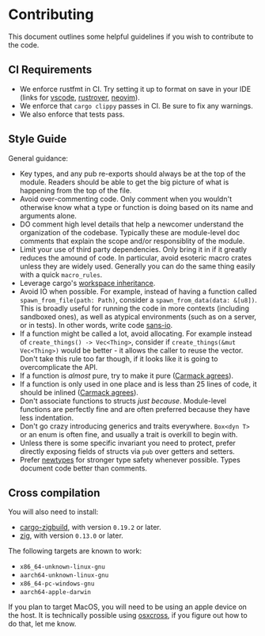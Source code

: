 # Contributing

This document outlines some helpful guidelines if you wish to contribute to the code.

## CI Requirements

- We enforce rustfmt in CI. Try setting it up to format on save in your IDE (links for
  [vscode][vscode fmt], [rustrover][rustrover fmt], [neovim][neovim fmt]).
- We enforce that `cargo clippy` passes in CI. Be sure to fix any warnings.
- We also enforce that tests pass.

## Style Guide

General guidance:

- Key types, and any pub re-exports should always be at the top of the module.
  Readers should be able to get the big picture of what is happening from the top
  of the file.
- Avoid over-commenting code. Only comment when you wouldn't otherwise know what a type
  or function is doing based on its name and arguments alone.
- DO comment high level details that help a newcomer understand the organization of the
  codebase. Typically these are module-level doc comments that explain the scope and/or
  responsiblity of the module.
- Limit your use of third party dependencies. Only bring it in if it greatly reduces the
  amound of code. In particular, avoid esoteric macro crates unless they are widely
  used. Generally you can do the same thing easily with a quick `macro_rules`.
- Leverage cargo's [workspace inheritance].
- Avoid IO when possible. For example, instead of having a function called
  `spawn_from_file(path: Path)`, consider a `spawn_from_data(data: &[u8])`. This is
  broadly useful for running the code in more contexts (including sandboxed ones), as
  well as atypical environments (such as on a server, or in tests). In other words,
  write code [sans-io](sansio).
- If a function might be called a lot, avoid allocating. For example instead of
  `create_things() -> Vec<Thing>`, consider if `create_things(&mut Vec<Thing>)` would
  be better - it allows the caller to reuse the vector. Don't take this rule too far
  though, if it looks like it is going to overcomplicate the API.
- If a function is *almost* pure, try to make it pure ([Carmack agrees][carmack style]).
- If a function is only used in one place and is less than 25 lines of code, it should
  be inlined ([Carmack agrees][carmack style]).
- Don't associate functions to structs *just because*. Module-level functions are
  perfectly fine and are often preferred because they have less indentation.
- Don't go crazy introducing generics and traits everywhere. `Box<dyn T>` or an enum is
  often fine, and usually a trait is overkill to begin with.
- Unless there is some specific invariant you need to protect, prefer directly exposing
  fields of structs via `pub` over getters and setters.
- Prefer [newtypes][newtype] for stronger type safety whenever possible. Types document
  code better than comments.

## Cross compilation

You will also need to install:
* [cargo-zigbuild][cargo-zigbuild], with version `0.19.2` or later.
* [zig][zig], with version `0.13.0` or later.

The following targets are known to work:
- `x86_64-unknown-linux-gnu`
- `aarch64-unknown-linux-gnu`
- `x86_64-pc-windows-gnu`
- `aarch64-apple-darwin`

If you plan to target MacOS, you will need to be using an apple device on the host. It
is technically possible using [osxcross][osxcross], if you figure out how to do that,
let me know.

[workspace inheritance]: https://doc.rust-lang.org/cargo/reference/workspaces.html#the-package-table
[vscode fmt]: https://stackoverflow.com/a/54665086
[rustrover fmt]: https://www.jetbrains.com/help/rust/rustfmt.html#rustfmt-on-save
[neovim fmt]: https://www.jvt.me/posts/2022/03/01/neovim-format-on-save/
[sansio]: https://sans-io.readthedocs.io/
[carmack style]: https://cbarrete.com/carmack.html
[newtype]: https://rust-lang.github.io/api-guidelines/type-safety.html#c-newtype
[osxcross]: https://github.com/tpoechtrager/osxcross
[cargo-zigbuild]: https://github.com/rust-cross/cargo-zigbuild
[zig]: https://ziglang.org/learn/getting-started/#managers
